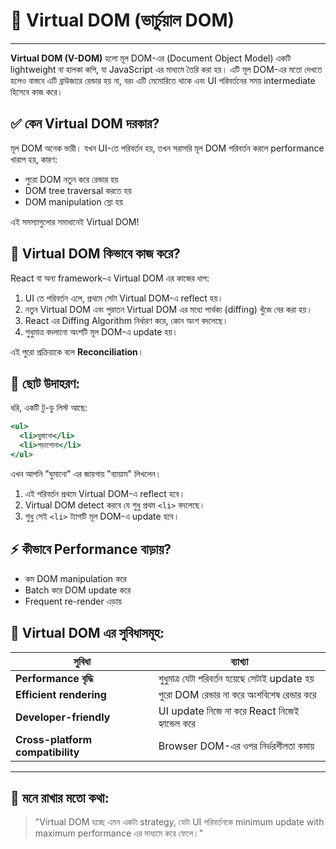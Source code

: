 # 🧠 Virtual DOM (ভার্চুয়াল DOM)

---

**Virtual DOM (V-DOM)** হলো মূল DOM-এর (Document Object Model) একটি lightweight বা হালকা কপি, যা JavaScript এর মাধ্যমে তৈরি করা হয়। এটি মূল DOM-এর মতো দেখতে হলেও বাস্তবে এটি ব্রাউজারে রেন্ডার হয় না, বরং এটি মেমোরিতে থাকে এবং UI পরিবর্তনের সময় intermediate হিসেবে কাজ করে।

## ✅ কেন Virtual DOM দরকার?

মূল DOM অনেক ভারী। যখন UI-তে পরিবর্তন হয়, তখন সরাসরি মূল DOM পরিবর্তন করলে performance খারাপ হয়, কারণ:

- পুরো DOM নতুন করে রেন্ডার হয়
- DOM tree traversal করতে হয়
- DOM manipulation স্লো হয়

এই সমস্যাগুলোর সমাধানেই Virtual DOM!

## 🔁 Virtual DOM কিভাবে কাজ করে?

React বা অন্য framework-এ Virtual DOM এর কাজের ধাপ:

1. UI তে পরিবর্তন এলে, প্রথমে সেটা Virtual DOM-এ reflect হয়।
2. নতুন Virtual DOM এবং পুরাতন Virtual DOM এর মধ্যে পার্থক্য (diffing) খুঁজে বের করা হয়।
3. React এর Diffing Algorithm নির্ধারণ করে, কোন অংশ বদলেছে।
4. শুধুমাত্র বদলানো অংশটি মূল DOM-এ update হয়।

এই পুরো প্রক্রিয়াকে বলে **Reconciliation**।

## 🧪 ছোট উদাহরণ:

ধরি, একটি টু-ডু লিস্ট আছে:

```jsx
<ul>
  <li>ঘুমানো</li>
  <li>পড়াশোনা</li>
</ul>
```

এখন আপনি "ঘুমানো" এর জায়গায় "ব্যায়াম" লিখলেন।

1. এই পরিবর্তন প্রথমে Virtual DOM-এ reflect হবে।
2. Virtual DOM detect করবে যে শুধু প্রথম `<li>` বদলেছে।
3. শুধু সেই `<li>` ট্যাগটি মূল DOM-এ update হবে।

## ⚡️ কীভাবে Performance বাড়ায়?

- কম DOM manipulation করে
- Batch করে DOM update করে
- Frequent re-render এড়ায়

## 📌 Virtual DOM এর সুবিধাসমূহ:

| সুবিধা                           | ব্যাখ্যা                                        |
| -------------------------------- | ----------------------------------------------- |
| **Performance বৃদ্ধি**           | শুধুমাত্র যেটা পরিবর্তন হয়েছে সেটাই update হয়   |
| **Efficient rendering**          | পুরো DOM রেন্ডার না করে অংশবিশেষ রেন্ডার করে    |
| **Developer-friendly**           | UI update নিজে না করে React নিজেই হ্যান্ডেল করে |
| **Cross-platform compatibility** | Browser DOM-এর ওপর নির্ভরশীলতা কমায়             |

---

## 🧠 মনে রাখার মতো কথা:

> "Virtual DOM হচ্ছে এমন একটা strategy, যেটা UI পরিবর্তনকে minimum update with maximum performance এর মাধ্যমে করে ফেলে।"
